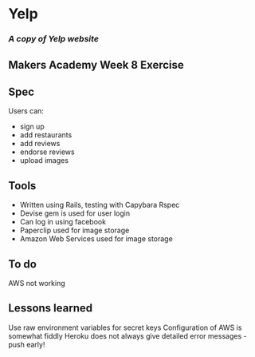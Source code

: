 # Yelp
### *A copy of Yelp website*

## Makers Academy Week 8 Exercise

## Spec

Users can:

* sign up
* add restaurants
* add reviews
* endorse reviews
* upload images

## Tools

* Written using Rails, testing with Capybara Rspec
* Devise gem is used for user login
* Can log in using facebook
* Paperclip used for image storage
* Amazon Web Services used for image storage

## To do

AWS not working

## Lessons learned

Use raw environment variables for secret keys
Configuration of AWS is somewhat fiddly
Heroku does not always give detailed error messages - push early!
